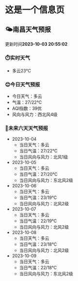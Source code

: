 # 这是一个信息页 
## 🌤️**南昌**天气预报
更新时间**2023-10-03 20:55:02**
### ⏱️实时天气
- 多云23℃
### 😊今日天气预报
- 今日天气：多云
- 气温：27/22℃
- AQI指数：39优
- 风向与风力：西北风4级
### 🤩未来六天天气预报
- 2023-10-04
  - 当日天气：多云
  - 当日气温：27/22℃
  - 当日风向与风力：北风1级
- 2023-10-05
  - 当日天气：多云
  - 当日气温：27/20℃
  - 当日风向与风力：东北风2级
- 2023-10-06
  - 当日天气：多云
  - 当日气温：23/19℃
  - 当日风向与风力：北风2级
- 2023-10-07
  - 当日天气：多云
  - 当日气温：22/19℃
  - 当日风向与风力：北风2级
- 2023-10-08
  - 当日天气：多云
  - 当日气温：23/18℃
  - 当日风向与风力：北风2级
- 2023-10-09
  - 当日天气：多云
  - 当日气温：22/18℃
  - 当日风向与风力：东北风2级

